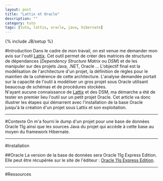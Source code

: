 ```yaml
---
layout: post
title: "Lattix et Oracle"
description: ""
category: tuto
tags: [tuto, lattix, oracle, java, hibernate]
---
```

{% include JB/setup %}

#Introduction
Dans le cadre de mon travail, on est venue me demander mon avis sur l'outil [Lattix][]. Cet outil permet de créer des matrices de structures de dépendances (*Dependency Structure Matrix* ou *DSM*) et de les manipuler sur des projets Java, .NET, Oracle ... L'objectif final est la modélisation de l'architecture d'un projet, la définition de règles pour le maintien de la cohérence de cette architecture.
L'analyse demandée portait sur la capacité de l'outil à modéliser un gros projet sous Oracle utilisant beaucoup de schémas et de procédures stockées.  
N'ayant aucune connaissance de [Lattix][] et des DSM, ma démarche a été de tester en premier lieu l'outil sur un petit projet Oracle. Cet article va donc illustrer les étapes qui démarrent avec l'installation de la base Oracle jusqu'à la création d'un projet sous Lattix et son exploitation.

---------------------------------------
#Contexte
On m'a fourni le dump d'un projet pour une base de données Oracle 11g ainsi que les sources Java du projet qui accède à cette base au moyen du framework Hibernate.

---------------------------------------
#Installation

##Oracle
La version de la base de données sera Oracle 11g Express Edition. Elle peut être récupérée sur le site de l'éditeur : [Oracle 11g Express Edition][].

---------------------------------------
#Ressources

[Lattix]: http://www.lattix.com/

[Oracle 11g Express Edition]: http://www.oracle.com/technetwork/products/express-edition/downloads/index.html